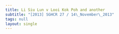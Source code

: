 ```yaml
---
title: Li Siu Lun v Looi Kok Poh and another
subtitle: "[2013] SGHCR 27 / 14\_November\_2013"
tags: null
layout: single
---
```


